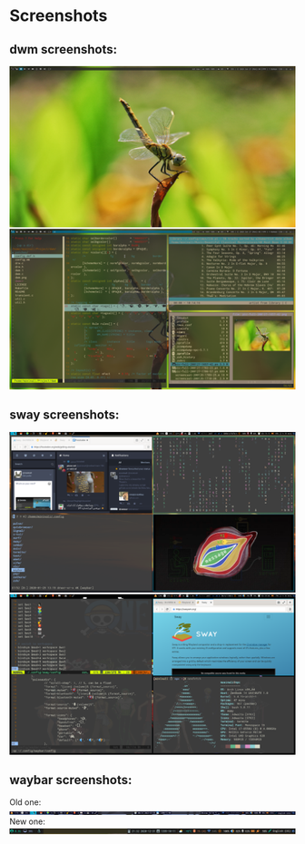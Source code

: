 # Screenshots

## dwm screenshots:

![dwm-01.png](dwm-01.png)
![dwm-03.png](dwm-03.png)

## sway screenshots:

![sway-01.png](sway-01.png)
![sway-02.png](sway-02.png)

## waybar screenshots:
Old one:
![waybar_screenshot.png](waybar_screenshot.png)
New one:
![waybar_02.png](waybar_02.png)
